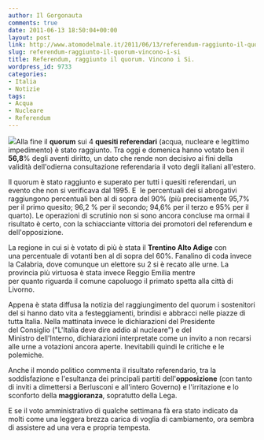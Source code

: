 ```yaml
---
author: Il Gorgonauta
comments: true
date: 2011-06-13 18:50:04+00:00
layout: post
link: http://www.atomodelmale.it/2011/06/13/referendum-raggiunto-il-quorum-vincono-i-si/
slug: referendum-raggiunto-il-quorum-vincono-i-si
title: Referendum, raggiunto il quorum. Vincono i Si.
wordpress_id: 9733
categories:
- Italia
- Notizie
tags:
- Acqua
- Nucleare
- Referendum
---
```


[![](http://www.atomodelmale.it/wp-content/uploads/2011/06/referendum-2011-300x166.png)](http://www.atomodelmale.it/wp-content/uploads/2011/06/referendum-2011.png)Alla fine il **quorum** sui 4 **quesiti referendari** (acqua, nucleare e legittimo impedimento) è stato raggiunto. Tra oggi e domenica hanno votato ben il **56,8**% degli aventi diritto, un dato che rende non decisivo ai fini della validità dell'odierna consultazione referendaria il voto degli italiani all'estero.

Il quorum è stato raggiunto e superato per tutti i quesiti referendari, un evento che non si verificava dal 1995. E  le percentuali dei si abrogativi raggiungono percentuali ben al di sopra del 90% (più precisamente 95,7% per il primo quesito; 96,2 % per il secondo; 94,6% per il terzo e 95% per il quarto). Le operazioni di scrutinio non si sono ancora concluse ma ormai il risultato è certo, con la schiacciante vittoria dei promotori del referendum e dell'opposizione.

La regione in cui si è votato di più è stata il **Trentino Alto Adige** con una percentuale di votanti ben al di sopra del 60%. Fanalino di coda invece la Calabria, dove comunque un elettore su 2 si è recato alle urne. La provincia più virtuosa è stata invece Reggio Emilia mentre per quanto riguarda il comune capoluogo il primato spetta alla città di Livorno.



Appena è stata diffusa la notizia del raggiungimento del quorum i sostenitori del si hanno dato vita a festeggiamenti, brindisi e abbracci nelle piazze di tutta Italia. Nella mattinata invece le dichiarazioni del Presidente del Consiglio ("L'Italia deve dire addio al nucleare") e del Ministro dell'Interno, dichiarazioni interpretate come un invito a non recarsi alle urne a votazioni ancora aperte. Inevitabili quindi le critiche e le polemiche.

Anche il mondo politico commenta il risultato referendario, tra la soddisfazione e l'esultanza dei principali partiti dell'**opposizione** (con tanto di inviti a dimettersi a Berlusconi e all'intero Governo) e l'irritazione e lo sconforto della **maggioranza**, sopratutto della Lega.

E se il voto amministrativo di qualche settimana fà era stato indicato da molti come una leggera brezza carica di voglia di cambiamento, ora sembra di assistere ad una vera e propria tempesta.
